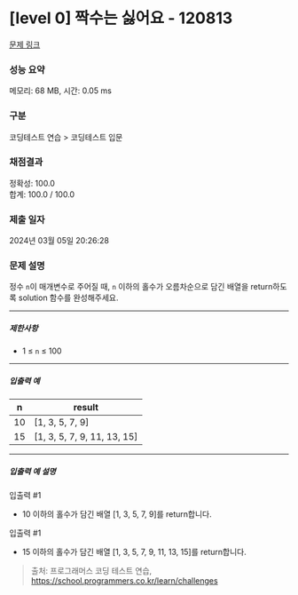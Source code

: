 # [level 0] 짝수는 싫어요 - 120813 

[문제 링크](https://school.programmers.co.kr/learn/courses/30/lessons/120813) 

### 성능 요약

메모리: 68 MB, 시간: 0.05 ms

### 구분

코딩테스트 연습 > 코딩테스트 입문

### 채점결과

정확성: 100.0<br/>합계: 100.0 / 100.0

### 제출 일자

2024년 03월 05일 20:26:28

### 문제 설명

<p>정수 <code>n</code>이 매개변수로 주어질 때, <code>n</code> 이하의 홀수가 오름차순으로 담긴 배열을 return하도록 solution 함수를 완성해주세요.</p>

<hr>

<h5>제한사항</h5>

<ul>
<li>1 ≤ <code>n</code> ≤ 100</li>
</ul>

<hr>

<h5>입출력 예</h5>
<table class="table">
        <thead><tr>
<th>n</th>
<th>result</th>
</tr>
</thead>
        <tbody><tr>
<td>10</td>
<td>[1, 3, 5, 7, 9]</td>
</tr>
<tr>
<td>15</td>
<td>[1, 3, 5, 7, 9, 11, 13, 15]</td>
</tr>
</tbody>
      </table>
<hr>

<h5>입출력 예 설명</h5>

<p>입출력 #1</p>

<ul>
<li>10 이하의 홀수가 담긴 배열 [1, 3, 5, 7, 9]를 return합니다.</li>
</ul>

<p>입출력 #1</p>

<ul>
<li>15 이하의 홀수가 담긴 배열 [1, 3, 5, 7, 9, 11, 13, 15]를 return합니다.</li>
</ul>


> 출처: 프로그래머스 코딩 테스트 연습, https://school.programmers.co.kr/learn/challenges
